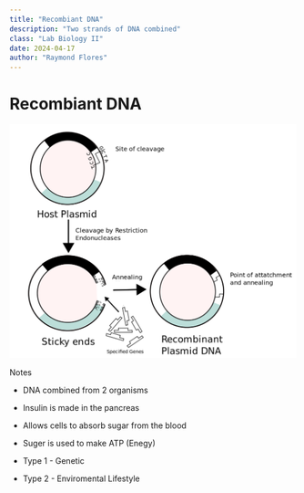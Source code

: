 ```yaml
---
title: "Recombiant DNA"
description: "Two strands of DNA combined" 
class: "Lab Biology II"
date: 2024-04-17
author: "Raymond Flores"
---
```


 # Recombiant DNA


![Timeline](Images/recombiantdna.png)

Notes

* DNA combined from 2 organisms

 * Insulin is made in the pancreas

* Allows cells to absorb sugar from the blood

* Suger is used to make ATP (Enegy)
* Type 1 - Genetic
* Type 2 - Enviromental Lifestyle

